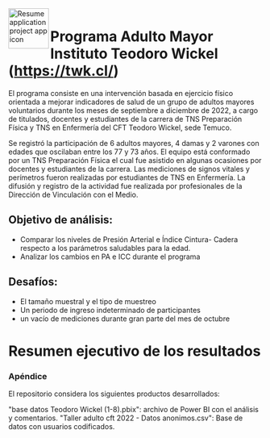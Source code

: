 
<img align="left" width="80" height="80" src="https://twk.cl/normas-graficas/marca-twk/logo-twk-azul-lineal.jpg" alt="Resume application project app icon">

# Programa Adulto Mayor Instituto Teodoro Wickel (https://twk.cl/)

El programa consiste en una intervención basada en ejercicio físico orientada a mejorar indicadores de salud de un grupo de adultos mayores voluntarios durante los meses de septiembre a diciembre de 2022, a cargo de titulados, docentes y estudiantes de la carrera de TNS Preparación Física y TNS en Enfermería del CFT Teodoro Wickel, sede Temuco.
 
Se registró la participación de 6 adultos mayores, 4 damas y 2 varones con edades que oscilaban entre los 77 y 73 años. El equipo está conformado por un TNS Preparación Física el cual fue asistido en algunas ocasiones por docentes y estudiantes de la carrera. Las mediciones de signos vitales y perímetros fueron realizadas por estudiantes de TNS en  Enfermería. La difusión y registro de la actividad fue realizada por profesionales de la Dirección de Vinculación con el Medio.

## Objetivo de análisis: 
- Comparar los niveles de Presión Arterial e Índice Cintura- Cadera respecto a los parámetros saludables para la edad.
- Analizar los cambios en PA e ICC durante el programa

## Desafíos:
- El tamaño muestral y el tipo de muestreo 
- Un periodo de ingreso indeterminado de participantes
- un vacío de mediciones durante gran parte del mes de octubre

# Resumen ejecutivo de los resultados



### Apéndice
El repositorio considera los siguientes productos desarrollados:

"base datos Teodoro Wickel (1-8).pbix": archivo de Power BI con el análisis y comentarios.
"Taller adulto cft 2022 - Datos anonimos.csv": Base de datos con usuarios codificados.
